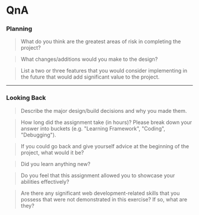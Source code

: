 # QnA

### Planning

> What do you think are the greatest areas of risk in completing the project?

> What changes/additions would you make to the design?

> List a two or three features that you would consider implementing in the future that would add significant value to the project.

---

### Looking Back

> Describe the major design/build decisions and why you made them.

> How long did the assignment take (in hours)? Please break down your answer into buckets (e.g. "Learning Framework", "Coding", "Debugging").

> If you could go back and give yourself advice at the beginning of the project, what would it be?

> Did you learn anything new?

> Do you feel that this assignment allowed you to showcase your abilities effectively?

> Are there any significant web development-related skills that you possess that were not demonstrated in this exercise? If so, what are they?
